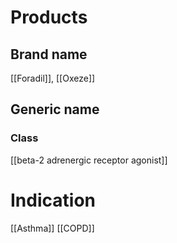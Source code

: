 # Products

## Brand name
[[Foradil]], [[Oxeze]]

## Generic name


### Class
[[beta-2 adrenergic receptor agonist]]

# Indication
[[Asthma]]
[[COPD]]

